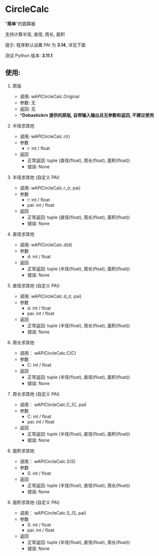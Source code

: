 # CircleCalc

"**简单**"的圆算器

支持计算半径, 直径, 周长, 面积

提示: 程序默认设置 PAI 为 **3.14**, 详见下面

测试 Python 版本: **3.11.1**

## 使用:

1. 原版
    - 调用: wAPICircleCalc.Original
    - 参数: 无
    - 返回: 无
    - ***Dobastickrn 提供的原版, 自带输入输出且无参数和返回, 不建议使用**

2. 半径求其他
    - 调用: wAPICircleCalc.r(r)
    - 参数
        - r: int / float
    - 返回
        - 正常返回: tuple (直径(float), 周长(float), 面积(float))
        - 错误: None

3. 半径求其他 (自定义 PAI)
    - 调用: wAPICircleCalc.r_(r, pai)
    - 参数
        - r: int / float
        - pai: int / float
    - 返回
        - 正常返回: tuple (直径(float), 周长(float), 面积(float))
        - 错误: None

4. 直径求其他
    - 调用: wAPICircleCalc.d(d)
    - 参数
        - d: int / float
    - 返回
        - 正常返回: tuple (半径(float), 周长(float), 面积(float))
        - 错误: None

5. 直径求其他 (自定义 PAI)
    - 调用: wAPICircleCalc.d_(r, pai)
    - 参数
        - d: int / float
        - pai: int / float
    - 返回
        - 正常返回: tuple (半径(float), 周长(float), 面积(float))
        - 错误: None

6. 周长求其他
    - 调用： wAPICircleCalc.C(C)
    - 参数
        - C: int / float
    - 返回
        - 正常返回: tuple (半径(float), 直径(float), 面积(float))
        - 错误: None

7. 周长求其他 (自定义 PAI)
    - 调用： wAPICircleCalc.C_(C, pai)
    - 参数
        - C: int / float
        - pai: int / float
    - 返回
        - 正常返回: tuple (半径(float), 直径(float), 面积(float))
        - 错误: None

8. 面积求其他
    - 调用： wAPICircleCalc.S(S)
    - 参数
        - S: int / float
    - 返回
        - 正常返回: tuple (半径(float), 直径(float), 周长(float))
        - 错误: None

9. 面积求其他 (自定义 PAI)
    - 调用： wAPICircleCalc.S_(S, pai)
    - 参数
        - S: int / float
        - pai: int / float
    - 返回
        - 正常返回: tuple (半径(float), 直径(float), 周长(float))
        - 错误: None